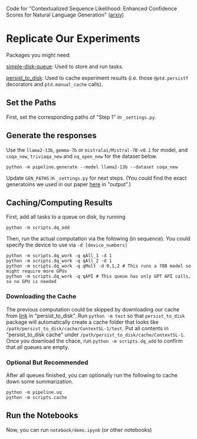 Code for "Contextualized Sequence Likelihood: Enhanced Confidence Scores for Natural Language Generation" ([arxiv](https://arxiv.org/abs/2406.01806))

# Replicate Our Experiments

Packages you might need:

[simple-disk-queue](https://pypi.org/project/simple-disk-queue/): Used to store and run tasks.

[persist_to_disk](https://pypi.org/project/persist-to-disk/): Used to cache experiment results (i.e. those `@ptd.persistf` decorators and `ptd.manual_cache` calls).

## Set the Paths
First, set the corresponding paths of "Step 1" in `_settings.py`.

## Generate the responses
Use the `llama2-13b`, `gemma-7b` or `mistralai/Mistral-7B-v0.1` for model, and `coqa_new`, `triviaqa_new` and `nq_open_new` for the dataset  below.
```
python -m pipeline.generate --model llama2-13b --dataset coqa_new
```

Update `GEN_PATHS` in `_settings.py` for next steps.
(You could find the exact generatoins we used in our paper [here](https://drive.google.com/drive/folders/1_ziVhzPDMJicevCQq2mjUgmp4cRASLEA?usp=drive_link) in "output".)

## Caching/Computing Results


First, add all tasks to a queue on disk, by running
```
python -m scripts.dq_add
```

Then, run the actual computation via the following (in sequence). You could specify the device to use via `-d [device_numbers]`
```
python -m scripts.dq_work -q qAll_1 -d 1
python -m scripts.dq_work -q qAll_2 -d 1
python -m scripts.dq_work -q qMult -d 0,1,2 # This runs a 70B model so might require more GPUs
python -m scripts.dq_work -q qAPI # This queue has only GPT API calls, so no GPU is needed
```

### Downloading the Cache

The previous computation could be skipped by downloading our cache from [link](https://drive.google.com/drive/folders/1_ziVhzPDMJicevCQq2mjUgmp4cRASLEA?usp=drive_link) in "persist_to_disk".
Run `python -m test` so that `persist_to_disk` package will automatically create a cache folder that looks like `/path/persist_to_disk/cache/ContextSL-1/test`.
Put all contents in "persist_to_disk cache" under `/path/persist_to_disk/cache/ContextSL-1`.
Once you download the chace, run `python -m scripts.dq_add` to confirm that all queues are empty.


### Optional But Recommended
After all queues finished, you can optionally run the following to cache down some summarization.
```
python -m pipeline.uq
python -m scripts.cache
```

## Run the Notebooks
Now, you can run `notebook/demo.ipynb` (or other notebooks)
